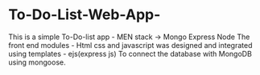 # To-Do-List-Web-App-
This is a simple To-Do-list app - MEN stack -> Mongo Express Node
The front end modules - Html css and javascript was designed and integrated using templates - ejs(express js)
To connect the database with MongoDB using mongoose.
